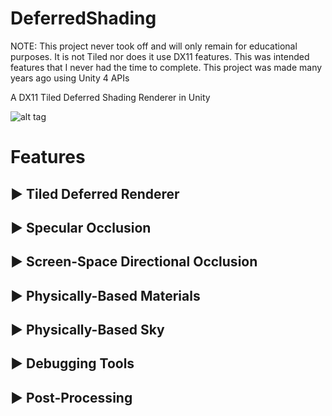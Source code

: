 DeferredShading
===============

NOTE: This project never took off and will only remain for educational purposes. It is not Tiled nor does it use DX11 features. This was intended features that I never had the time to complete. This project was made many years ago using Unity 4 APIs

A DX11 Tiled Deferred Shading Renderer in Unity

![alt tag](http://i.imgur.com/wRq9ccI.png)

Features
==============

► Tiled Deferred Renderer
----------------
► Specular Occlusion
----------------
► Screen-Space Directional Occlusion
----------------
► Physically-Based Materials
----------------
► Physically-Based Sky
----------------
► Debugging Tools
----------------
► Post-Processing
----------------
